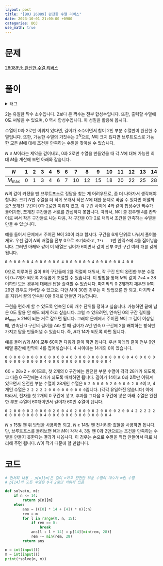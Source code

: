 ```yaml
---
layout: post
title: "[BOJ 26089] 완전한 수열 리버스"
date: 2023-10-01 21:00:00 +0900
categories: BOJ
use_math: true
---
```


# 문제

[26089번: 완전한 수열 리버스](https://www.acmicpc.net/problem/18164)

# 풀이

<p>
<details>
<summary>태그</summary>
ad_hoc, constructive, bruteforcing, precomputation
</details>
</p>

2는 유일한 짝수 소수입니다. 2보다 큰 짝수는 전부 합성수입니다. 또한, 출력할 수열에 0도 써넣을 수 있으며, 0 역시 합성수입니다. 이 성질을 활용해 봅시다.

수열이 0과 2로만 이뤄져 있다면, 길이가 소수이면서 합이 2인 부분 수열만이 완전한 수열입니다. 또한, 가능한 수열의 가짓수는 2<sup><i>N</i></sup>으로, *N*이 크지 않다면 브루트포스로 가능한 모든 *M*에 대해 조건을 만족하는 수열을 찾아낼 수 있습니다.

*N ≤ M*이라는 제약을 걷어내고, 0과 2로만 수열을 만들었을 때 각 *N*에 대해 가능한 최대 *M*을 계산해 보면 아래와 같습니다.

| *N*                    | 1   | 2   | 3   | 4   | 5   | 6   | 7   | 8   | 9   | 10  | 11  | 12  | 13  | 14  |
| ---------------------- | --- | --- | --- | --- | --- | --- | --- | --- | --- | --- | --- | --- | --- | --- |
| <i>M</i><sub>max</sub> | 0   | 1   | 3   | 4   | 6   | 7   | 10  | 12  | 15  | 18  | 20  | 22  | 25  | 28  |

*N*의 값이 커졌을 땐 브루트포스로 정답을 찾는 게 어려우므로, 좀 더 나아가서 생각해야 합니다. 크기 *N*인 수열을 더 작게 쪼개서 작은 *N*에 대한 문제로 바꿀 수 있다면 어떨까요? 쪼개진 구간이 0과 2로만 이뤄져 있고, 각 구간 사이에 4와 같이 합성수인 짝수가 들어가면, 쪼개진 구간들은 서로를 간섭하지 못합니다. 따라서, *N*이 클 경우엔 4를 칸막이로 써서 작은 구간들로 나눈 다음, 각 구간을 0과 2로 채워서 조건을 만족하는 수열을 만들 수 있습니다.

예를 들어서 문제에서 주어진 *N*이 30이  라고 합시다. 구간을 6개 단위로 나눠서 풀어볼게요. 우선 길이 *N*의 배열을 전부 0으로 초기화하고, `7*i - 1`번 인덱스에 4를 집어넣습니다. 그러면 아래와 같이 이 배열은 길이가 6이면서 값이 전부 0인 구간 여러 개를 갖게 됩니다.
```
0 0 0 0 0 0 4 0 0 0 0 0 0 4 0 0 0 0 0 0 4 0 0 0 0 0 0 4 0 0
```
0으로 이루어진 길이 6의 구간들에 2를 적절히 채워서, 각 구간 안의 완전한 부분 수열이 0~7개가 되도록 자유롭게 조절할 수 있습니다. 이 방법을 통해 $M$의 값이 7×4 = 28 이하인 모든 경우에 대해선 답을 출력할 수 있습니다. 마지막의 0 2개까지 채우면 *M*이 29인 경우도 커버할 수 있고요. 다만 *M*이 30인 경우는 이 방법으론 안 되고, 마지막 4를 지워서 끝의 연속된 0을 9개로 만들면 가능합니다.

구현을 편하게 할 수 있도록 연속된 0의 개수 단위를 정하고 싶습니다. 가능하면 끝에 남은 0도 활용 안 해도 되게 하고 싶습니다. 그럴 수 있으려면, 연속된 0의 구간 길이를 <i>M</i><sub>max</sub> ≥ 2*N*이 되는 거로 잡으면 됩니다. 그래야 문제에서 주어진 *N*이 그 길이 이상일 때, 연속된 0 구간의 길이를 *A*라 할 때 길이가 *A*인 연속 0 구간에 2를 배치하는 방식만 가지고 답을 만들어낼 수 있습니다. 즉, *A*가 14가 되도록 하면 됩니다.

예를 들어 *N*과 *M*이 모두 60이면 다음과 같이 하면 됩니다. 우선 아래와 같이 전부 0인 배열 중간에 칸막이 4를 집어넣습니다. 4 사이에는 14개의 0이 있습니다.
```
0 0 0 0 0 0 0 0 0 0 0 0 0 0 4 0 0 0 0 0 0 0 0 0 0 0 0 0 0 4 0 0 0 0 0 0 0 0 0 0 0 0 0 0 4 0 0 0 0 0 0 0 0 0 0 0 0 0 0 4
```
60 = 28×2 + 4이므로, 첫 2개의 0 구간에는 완전한 부분 수열이 각각 28개가 되도록, 그 다음 0 구간에는 4개가 되도록 배치하면 됩니다. 길이가 14이고 0과 2로만 이뤄져 있으면서 완전한 부분 수열이 28개인 수열은 `0 2 0 0 0 0 2 0 0 0 0 2 0 0`이고, 4개인 수열은 `2 2 2 2 2 0 0 0 0 0 0 0 0 0`입니다. (각각 유일하진 않습니다) 이에 따라서, 전자를 첫 2개의 0 구간에 넣고, 후자를 그다음 0 구간에 넣은 아래 수열은 완전한 부분 수열이 60개이면서 길이가 60인 수열이 됩니다.
```
0 2 0 0 0 0 2 0 0 0 0 2 0 0 4 0 2 0 0 0 0 2 0 0 0 0 2 0 0 4 2 2 2 2 2 0 0 0 0 0 0 0 0 0 4 0 0 0 0 0 0 0 0 0 0 0 0 0 0 4
```

*N* ≤ 15일 땐 위 방법을 사용하면 되고, *N* ≥ 14일 땐 전처리한 값들을 사용하면 됩니다. 단, 브루트포스를 돌려보면 *N*과 *M*이 각각 4, 3일 땐 0과 2만으로는 조건을 만족하는 수열을 만들지 못한다는 결과가 나옵니다. 이 경우는 손으로 수열을 직접 만들어서 따로 처리해 주면 됩니다. *N*이 작기 때문에 할 만합니다.

# 코드
```py
# 전처리 내용 - p[n][m]은 길이 n이고 완전한 부분 수열의 개수가 m인 수열
# p[14]의 모든 수열은 0과 2로만 이뤄져 있음

def solve(n, m):
    if n <= 14:
        return p[n][m]
    else:
        ans = (([0] * 14 + [4]) * n)[:n]
        rem = m
        for l in range(0, n, 15):
            if rem == 0:
                break
            ans[l : l + 14] = p[14][min(rem, 28)]
            rem -= min(rem, 28)
        return ans

n = int(input())
m = int(input())
print(*solve(n, m))
```